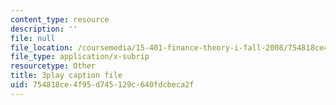 ```yaml
---
content_type: resource
description: ''
file: null
file_location: /coursemedia/15-401-finance-theory-i-fall-2008/754818ce4f95d745129c640fdcbeca2f_U03Md5enU-0.srt
file_type: application/x-subrip
resourcetype: Other
title: 3play caption file
uid: 754818ce-4f95-d745-129c-640fdcbeca2f
---
```

